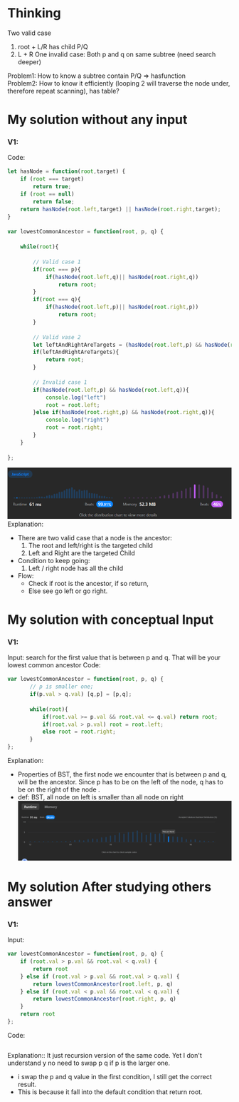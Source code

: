 
# Thinking
Two valid case
1. root + L/R has child P/Q
2. L + R
One invalid case:
Both p and q on same subtree (need search deeper)

Problem1: How to know a subtree contain P/Q => hasfunction\
Problem2: How to know it efficiently (looping 2 will traverse the node under, therefore repeat scanning), has table?


# My solution without any input

### V1:
Code:
```js
let hasNode = function(root,target) {
    if (root === target)
        return true;
    if (root == null)
        return false;
    return hasNode(root.left,target) || hasNode(root.right,target);
}

var lowestCommonAncestor = function(root, p, q) {

    while(root){

        // Valid case 1
        if(root === p){
            if(hasNode(root.left,q)|| hasNode(root.right,q))
                return root;
        }
        if(root === q){
            if(hasNode(root.left,p)|| hasNode(root.right,p))
                return root;
        }

        // Valid vase 2
        let leftAndRightAreTargets = (hasNode(root.left,p) && hasNode(root.right,q)) || (hasNode(root.left,q) && hasNode(root.right,p));
        if(leftAndRightAreTargets){
            return root;
        }

        // Invalid case 1
        if(hasNode(root.left,p) && hasNode(root.left,q)){
            console.log("left")
            root = root.left;
        }else if(hasNode(root.right,p) && hasNode(root.right,q)){
            console.log("right")
            root = root.right;
        }
    }

};
```
![](../../z.Images/Pasted%20image%2020230527032159.png)Explanation:
- There are two valid case that a node is the ancestor:
	1. The root and left/right is the targeted child
	2. Left and Right are the targeted Child
- Condition to keep going:
	1. Left / right node has all the child
- Flow:
	- Check if root is the ancestor, if so return,
	- Else see go left or go right.


# My solution with conceptual Input

### V1: 
Input: search for the first value that is between p and q. That will be your lowest common ancestor
Code:
```js
var lowestCommonAncestor = function(root, p, q) {   
       // p is smaller one;
       if(p.val > q.val) [q,p] = [p,q];
       
       while(root){
           if(root.val >= p.val && root.val <= q.val) return root;
           if(root.val > p.val) root = root.left;
           else root = root.right;
       }
};
```
Explanation:
- Properties of BST, the first node we encounter that is between p and q, will be the ancestor. Since p has to be on the left of the node, q has to be on the right of the node .
- def: BST, all node on left is smaller than all node on right
![](../../z.Images/Pasted%20image%2020230527043334.png)
# My solution After studying others answer

### V1: 
Input:
```js
var lowestCommonAncestor = function(root, p, q) {
    if (root.val > p.val && root.val < q.val) {
        return root
    } else if (root.val > p.val && root.val > q.val) {
        return lowestCommonAncestor(root.left, p, q)
    } else if (root.val < p.val && root.val < q.val) {
        return lowestCommonAncestor(root.right, p, q)
    }
    return root
};
```
Code:
```js

```
Explanation::
It just recursion version of the same code. Yet I don't understand y no need to swap p q if p is the larger one.
- i swap the p and q value in the first condition, I still get the correct result.
- This is because it fall into the default condition that return root. 